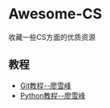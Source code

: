 # Awesome-CS
收藏一些CS方面的优质资源

## 教程
* [Git教程--廖雪峰](http://www.liaoxuefeng.com/wiki/0013739516305929606dd18361248578c67b8067c8c017b000)
* [Python教程--廖雪峰](http://www.liaoxuefeng.com/wiki/0014316089557264a6b348958f449949df42a6d3a2e542c000)
